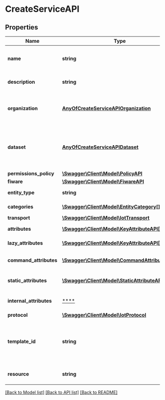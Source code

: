 # CreateServiceAPI

## Properties
Name | Type | Description | Notes
------------ | ------------- | ------------- | -------------
**name** | **string** | A meaningful name provided by user | 
**description** | **string** | Description about the entity | [optional] 
**organization** | [**AnyOfCreateServiceAPIOrganization**](AnyOfCreateServiceAPIOrganization.md) | The Organization id that the device belong to | [optional] 
**dataset** | [**AnyOfCreateServiceAPIDataset**](AnyOfCreateServiceAPIDataset.md) | The Dataset id (under some Organization) that the device belong to | [optional] 
**permissions_policy** | [**\Swagger\Client\Model\PolicyAPI**](PolicyAPI.md) |  | 
**fiware** | [**\Swagger\Client\Model\FiwareAPI**](FiwareAPI.md) |  | 
**entity_type** | **string** | The entity type | 
**categories** | [**\Swagger\Client\Model\EntityCategory[]**](EntityCategory.md) | Device&#x27;s Categories | 
**transport** | [**\Swagger\Client\Model\IotTransport**](IotTransport.md) |  | 
**attributes** | [**\Swagger\Client\Model\KeyAttributeAPI[]**](KeyAttributeAPI.md) | Device&#x27;s attributes | 
**lazy_attributes** | [**\Swagger\Client\Model\KeyAttributeAPI[]**](KeyAttributeAPI.md) | Device&#x27;s lazy attributes | 
**command_attributes** | [**\Swagger\Client\Model\CommandAttributeAPI[]**](CommandAttributeAPI.md) | Device&#x27;s command attributes | 
**static_attributes** | [**\Swagger\Client\Model\StaticAttributeAPI[]**](StaticAttributeAPI.md) | Device&#x27;s static attributes | 
**internal_attributes** | [****](.md) | Device&#x27;s internal attributes | 
**protocol** | [**\Swagger\Client\Model\IotProtocol**](IotProtocol.md) |  | 
**template_id** | **string** | The identificator of the template used to create the device | [optional] 
**resource** | **string** | TODO: describe this The resource | 

[[Back to Model list]](../../README.md#documentation-for-models) [[Back to API list]](../../README.md#documentation-for-api-endpoints) [[Back to README]](../../README.md)

